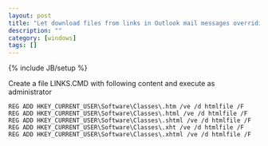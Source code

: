 ```yaml
---
layout: post
title: "Let download files from links in Outlook mail messages overriding system restrictions"
description: ""
category: [windows]
tags: []
---
```

{% include JB/setup %}

Create a file LINKS.CMD with following content and execute as administrator

    REG ADD HKEY_CURRENT_USER\Software\Classes\.htm /ve /d htmlfile /F
    REG ADD HKEY_CURRENT_USER\Software\Classes\.html /ve /d htmlfile /F 
    REG ADD HKEY_CURRENT_USER\Software\Classes\.shtml /ve /d htmlfile /F 
    REG ADD HKEY_CURRENT_USER\Software\Classes\.xht /ve /d htmlfile /F 
    REG ADD HKEY_CURRENT_USER\Software\Classes\.xhtml /ve /d htmlfile /F
